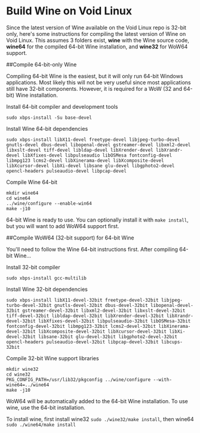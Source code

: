 Build Wine on Void Linux
========================

Since the latest version of Wine available on the Void Linux repo is 32-bit only, here's some instructions for compiling the latest version of Wine on Void Linux. This assumes 3 folders exist, **wine** with the Wine source code, **wine64** for the compiled 64-bit Wine installation, and **wine32** for WoW64 support.

##Compile 64-bit-only Wine

Compiling 64-bit Wine is the easiest, but it will only run 64-bit Windows applications. Most likely this will not be very useful since most applications still have 32-bit components. However, it is required for a WoW (32 and 64-bit) Wine installation.

Install 64-bit compiler and development tools
```
sudo xbps-install -Su base-devel
```

Install Wine 64-bit dependencies
```
sudo xbps-install libX11-devel freetype-devel libjpeg-turbo-devel gnutls-devel dbus-devel libopenal-devel gstreamer-devel libxml2-devel libxslt-devel tiff-devel libldap-devel libXrender-devel libXrandr-devel libXfixes-devel libpulseaudio libOSMesa fontconfig-devel libmpg123 lcms2-devel libXinerama-devel libXcomposite-devel libXcursor-devel libXi-devel libsane glu-devel libgphoto2-devel opencl-headers pulseaudio-devel libpcap-devel
```

Compile Wine 64-bit
```
mkdir wine64
cd wine64
../wine/configure --enable-win64
make -j10
```

64-bit Wine is ready to use. You can optionally install it with `make install`, but you will want to add WoW64 support first.

##Compile WoW64 (32-bit support) for 64-bit Wine

You'll need to follow the Wine 64-bit instructions first.
After compiling 64-bit Wine...

Install 32-bit compiler
```
sudo xbps-install gcc-multilib
```

Install Wine 32-bit dependencies
```
sudo xbps-install libX11-devel-32bit freetype-devel-32bit libjpeg-turbo-devel-32bit gnutls-devel-32bit dbus-devel-32bit libopenal-devel-32bit gstreamer-devel-32bit libxml2-devel-32bit libxslt-devel-32bit tiff-devel-32bit libldap-devel-32bit libXrender-devel-32bit libXrandr-devel-32bit libXfixes-devel-32bit libpulseaudio-32bit libOSMesa-32bit fontconfig-devel-32bit libmpg123-32bit lcms2-devel-32bit libXinerama-devel-32bit libXcomposite-devel-32bit libXcursor-devel-32bit libXi-devel-32bit libsane-32bit glu-devel-32bit libgphoto2-devel-32bit opencl-headers pulseaudio-devel-32bit libpcap-devel-32bit libcups-32bit
```

Compile 32-bit Wine support libraries
```
mkdir wine32
cd wine32
PKG_CONFIG_PATH=/usr/lib32/pkgconfig ../wine/configure --with-wine64=../wine64
make -j10
```

WoW64 will be automatically added to the 64-bit Wine installation. To use wine, use the 64-bit installation.

To install wine, first install wine32 `sudo ./wine32/make install`, then wine64 `sudo ./wine64/make install`
